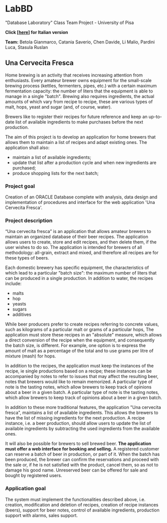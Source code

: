 # LabBD
"Database Laboratory" Class Team Project - University of Pisa

**Click [[here](/ProgettoLBD_IT.pdf)] for Italian version**

**Team:** Betola Gianmarco, Catania Saverio, Chen Davide, Li Malio, Pardini Luca, Stasula Ruslan

## Una Cervecita Fresca  

Home brewing is an activity that receives increasing attention from enthusiasts. 
Every amateur brewer owns equipment for the small-scale brewing process (kettles, fermenters, pipes, etc.) with a certain maximum fermentation capacity: the number of liters that the equipment is able to manage in a single "batch". Brewing also requires ingredients, the actual amounts of which vary from recipe to recipe, these are various types of malt, hops, yeast and sugar (and, of course, water).

Brewers like to register their recipes for future reference and keep an up-to-date list of available ingredients to make purchases before the next production.

The aim of this project is to develop an application for home brewers that allows them to maintain a list of recipes and adapt existing ones. The application shall also:
* maintain a list of available ingredients;
* update that list after a production cycle and when new ingredients are purchased;
* produce shopping lists for the next batch;

### Project goal
Creation of an ORACLE Database complete with analysis, data design and implementation of procedures and interface for the web application 'Una Cervecita Fresca'.

### Project description
“Una cervecita fresca” is an application that allows amateur brewers to maintain an organized database of their beer recipes. The application allows users to create, store and edit recipes, and then delete them, if the user wishes to do so. The application is intended for brewers of all methodology: all-grain, extract and mixed, and therefore all recipes are for these types of beers.

Each domestic brewery has specific equipment, the characteristics of which lead to a particular "batch size": the maximum number of liters that can be produced in a single production. In addition to water, the recipes include:
* malts
* hop
* yeasts
* sugars
* additives

While beer producers prefer to create recipes referring to concrete values, such as kilograms of a particular malt or grams of a particular hops, The application must store these recipes in an "absolute" measure, which allows a direct conversion of the recipe when the equipment, and consequently the batch size, is different. For example, one option is to express the amount of malt as a percentage of the total and to use grams per litre of mixture (mash) for hops.

In addition to the recipes, the application must keep the instances of the recipe, ie single productions based on a recipe; these instances can be accompanied by notes to refer to issues that may affect the resulting beer, notes that brewers would like to remain memorized. A particular type of note is the tasting notes, which allow brewers to keep track of opinions about a beer in a given batch. A particular type of note is the tasting notes, which allow brewers to keep track of opinions about a beer in a given batch. 

In addition to these more traditional features, the application "Una cervecita fresca", maintains a list of available ingredients. This allows the brewers to have the list of missing ingredients for the next production. 
A recipe instance, i.e. a beer production, should allow users to update the list of available ingredients by subtracting the used ingredients from the available ones.

It will also be possible for brewers to sell brewed beer. **The application must offer a web interface for booking and selling.** A registered customer can reserve a batch of beer in production, or part of it. When the batch has been produced, the brewer can confirm the reservations and proceed with the sale or, if he is not satisfied with the product, cancel them, so as not to damage his good name. Unreserved beer can be offered for sale and bought by registered users.

### Application goal
The system must implement the functionalities described above, i.e. creation, modification and deletion of recipes, creation of recipe instances (beers), support for beer notes, control of available ingredients, production support with alarms, sales support.
